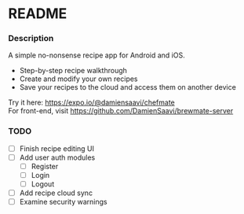# README

### Description
A simple no-nonsense recipe app for Android and iOS.
* Step-by-step recipe walkthrough
* Create and modify your own recipes
* Save your recipes to the cloud and access them on another device

Try it here: https://expo.io/@damiensaavi/chefmate  
For front-end, visit https://github.com/DamienSaavi/brewmate-server

### TODO
- [ ] Finish recipe editing UI
- [ ] Add user auth modules
  - [ ] Register
  - [ ] Login
  - [ ] Logout
- [ ] Add recipe cloud sync
- [ ] Examine security warnings
